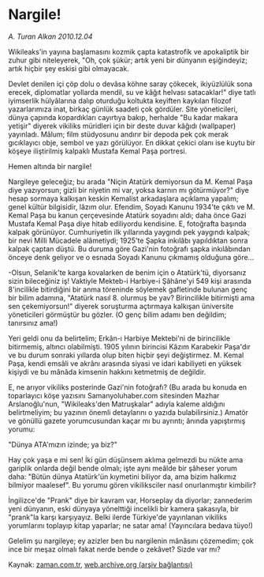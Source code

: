 # Nargile!

*A. Turan Alkan 2010.12.04*

<td class="columnist-detail">
<p>Wikileaks'in yayına başlamasını kozmik çapta katastrofik ve apokaliptik bir zuhur gibi niteleyerek, "Oh, çok şükür; artık yeni bir dünyanın eşiğindeyiz; artık hiçbir şey eskisi gibi olmayacak.</p>
<p>
<div id="haberMetinDiv">
<p>Devlet denilen içi çöp dolu o devâsa köhne saray çökecek, ikiyüzlülük sona erecek, diplomatlar yollarda mendil, su ve kâğıt helvası satacaklar!" diye tatlı iyimserlik hülyâlarına dalıp oturduğu koltukta keyiften kaykılan filozof yazarlarımıza inat, birkaç günlük saadeti çok gördüler. Site yöneticileri, dünya çapında kopardıkları cayırtıya bakıp, herhalde "Bu kadar makara yetişir" diyerek vikiliks müridleri için bir deste duvar kâğıdı (wallpaper) yayınladı. Mâlum; film stüdyosunu andırır bir depoda pek çok merak gıcıklayıcı obje, sembol ve yazı görülüyor. En dikkat çekici olanı ise kuytu bir köşeye iliştirilmiş kalpaklı Mustafa Kemal Paşa portresi.
<p>Hemen altında bir nargile!
<p>Nargileye geleceğiz; bu arada "Niçin Atatürk demiyorsun da M. Kemal Paşa diye yazıyorsun; gizli bir niyetin mi var, yoksa karnın mı götürmüyor?" diye hesap sormaya kalkışan keskin Kemalist arkadaşlara açıklama yapalım; genel kültür bilgisidir, lâzım olur. Efendim, Soyadı Kanunu 1934'te çıktı ve M. Kemal Paşa bu kanun çerçevesinde Atatürk soyadını aldı; daha önce Gazi Mustafa Kemal Paşa diye hitab ediliyordu kendisine. E, fotoğrafta başında kalpak görünüyor. Cumhuriyetin ilk yıllarında yaygındı pek yaygındı kalpak; bir nevi Milli Mücadele alâmetiydi; 1925'te Şapka inkılâbı yapıldıktan sonra kalpak çaptan düştü. Bu duruma göre Gazi'nin fotoğrafı şapka inkılâbından önceye denk geliyor ve o esnada Soyadı Kanunu çıkmamış olduğuna göre...
<p>-Olsun, Selanik'te karga kovalarken de benim için o Atatürk'tü, diyorsanız sizin bileceğiniz iş! Vaktiyle Mekteb-i Harbiye-i Şâhâne'yi 549 kişi arasında 8'incilikle bitirdiğini bir anma töreninde söylemek gafletinde bulunan genç bir bilim adamına, "Atatürk nasıl 8. olurmuş be yav? Birincilikle bitirmişti ama sen çekemiyorsun!" diyerek soruşturma açtırmaya kalkışan üniversite yöneticileri görmüştür bu gözler. (O genç bilim adamı ben değildim; tanırsınız ama!)
<p>Yeri geldi onu da belirtelim; Erkân-ı Harbiye Mektebi'ni de birincilikle bitirmemiş, altıncı olabilmişti. 1905 yılının birincisi Kâzım Karabekir Paşa'dır ve bu durum sonraki yıllarda olup biten hiçbir şeyi değiştirmez. M. Kemal Paşa, kendi emsâli ve akrânı arasında siyasi ve idari kabiliyeti en yüksek kişiydi ve bu mânâda kimsenin hakkını ketmetmiş de değildir.
<p>E, ne arıyor vikiliks posterinde Gazi'nin fotoğrafı? (Bu arada bu konuda en toparlayıcı köşe yazısını Samanyoluhaber.com sitesinden Mazhar Arslanoğlu'nun, "Wikileaks'den Matruşkalar" adıyla kaleme aldığını belirtmeliyim; bu yazının önemli detaylarını o yazıda bulabilirsiniz.) Amatör ve gönüllü gazete yorumcusundan kaçar mı bu ayrıntı; ânında yapıştırmış yorumu:
<p>"Dünya ATA'mızın izinde; ya biz?"
<p>Hay çok yaşa e mi sen! İki gün düşünsem aklıma gelmezdi bu nükte ama gariplik onlarda değil bende olmalı; işte aynı meâlde bir şâheser yorum daha: "Bütün dünya Atatürk'ün kıymetini biliyor da, ama bizim halkımız bilmiyor maalesef". Bu yorumu gören vikiliksciler nasıl onurlanmıştır kimbilir?
<p>İngilizce'de "Prank" diye bir kavram var, Horseplay da diyorlar; zannederim yeni dünyanın, eski dünyaya yönelttiği incelikli bir kamera şakasıyla, bir "prank"la karşı karşıyayız. Belki ilerde Türkiye'de yayınlanan vikiliks yorumlarını toplayıp kitap yaparlar; ne satar ama! (Yayıncılara bedava tüyo!)
<p>Gelelim şu nargileye; ey azizler ben bu nargilenin mânâsını çözemedim; çok ince bir meşaz olmalı fakat nerde bende o zekâvet? Sizde var mı? </p></p></p></p></p></p></p></p></p></p></div>
</p>
<a href="http://web.archive.org/web/20110107140627/mailto:t.alkan@zaman.com.tr">
</a></td>

Kaynak: [zaman.com.tr](http://zaman.com.tr/yazar.do?yazino=1060614), [web.archive.org (arşiv bağlantısı)](http://web.archive.org/web/20110107140627/http://www.zaman.com.tr/yazar.do?yazino=1060614)
